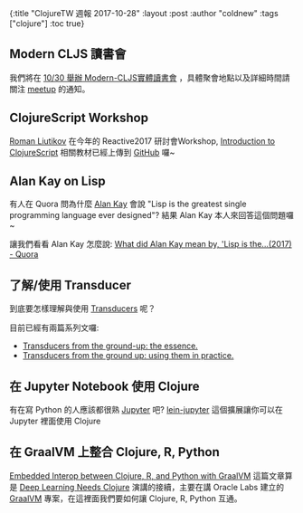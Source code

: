 {:title "ClojureTW 週報 2017-10-28"
:layout :post
:author "coldnew"
:tags  ["clojure"]
:toc true}

## Modern CLJS 讀書會

我們將在 [10/30 舉辦 Modern-CLJS實體讀書會](https://www.meetup.com/Clojure-tw/events/244043546/) ，具體聚會地點以及詳細時間請關注 [meetup](https://www.meetup.com/Clojure-tw/events/244043546/) 的通知。

## ClojureScript Workshop

[Roman Liutikov](https://github.com/roman01la) 在今年的 Reactive2017 研討會Workshop, [Introduction to ClojureScript](https://reactiveconf.com/workshop/introduction-to-clojurescript) 相關教材已經上傳到 [GitHub](https://github.com/roman01la/rc-cljs-workshop) 囉~


## Alan Kay on Lisp

有人在 Quora 問為什麼 [Alan Kay](https://en.wikipedia.org/wiki/Alan_Kay) 會說 "Lisp is the greatest single programming language ever designed"? 結果 Alan Kay 本人來回答這個問題囉 ~

讓我們看看 Alan Kay 怎麼說: [What did Alan Kay mean by, 'Lisp is the...(2017) - Quora](https://www.quora.com/What-did-Alan-Kay-mean-by-Lisp-is-the-greatest-single-programming-language-ever-designed)

## 了解/使用 Transducer

到底要怎樣理解與使用 [Transducers](http://blog.cognitect.com/blog/2014/8/6/transducers-are-coming) 呢？

目前已經有兩篇系列文囉:

- [Transducers from the ground-up: the essence.](https://labs.uswitch.com/transducers-from-the-ground-up-the-essence/)
- [Transducers from the ground up: using them in practice.](https://labs.uswitch.com/transducers-from-the-ground-up-the-practice/)

## 在 Jupyter Notebook 使用 Clojure

有在寫 Python 的人應該都很熟 [Jupyter](http://jupyter.org/) 吧? [lein-jupyter](https://github.com/didiercrunch/lein-jupyter) 這個擴展讓你可以在 Jupyter 裡面使用 Clojure

## 在 GraalVM 上整合 Clojure, R, Python

[Embedded Interop between Clojure, R, and Python with GraalVM](http://gigasquidsoftware.com/blog/2017/10/22/embedded-interop-between-clojure-r-and-python-with-graalvm/) 這篇文章算是 [Deep Learning Needs Clojure](https://www.youtube.com/watch?v=eLl6_k_fZn4) 演講的接續，主要在講 Oracle Labs 建立的 [GraalVM](http://www.oracle.com/technetwork/oracle-labs/program-languages/downloads/index.html) 專案，在這裡面我們要如何讓 Clojure, R, Python 互通。
